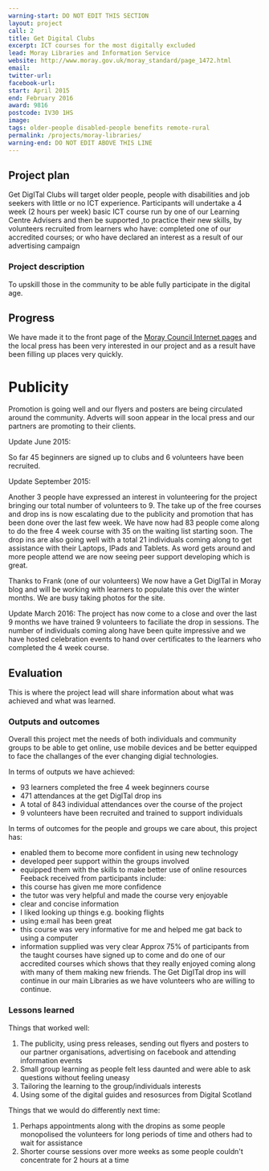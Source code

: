 ```yaml
---
warning-start: DO NOT EDIT THIS SECTION
layout: project
call: 2
title: Get Digital Clubs
excerpt: ICT courses for the most digitally excluded
lead: Moray Libraries and Information Service
website: http://www.moray.gov.uk/moray_standard/page_1472.html
email:
twitter-url:
facebook-url:
start: April 2015
end: February 2016
award: 9816
postcode: IV30 1HS
image:
tags: older-people disabled-people benefits remote-rural
permalink: /projects/moray-libraries/
warning-end: DO NOT EDIT ABOVE THIS LINE
---
```


## Project plan
Get DigITal Clubs will target older people, people with disabilities and job seekers with little or no ICT experience. Participants will undertake a  4 week  (2 hours per week) basic ICT course run by one of our Learning Centre Advisers and then be supported ,to practice their new skills, by volunteers recruited from learners who have: completed one of our accredited courses; or who have declared an interest as a result of our advertising campaign

### Project description
To upskill those in the community to be able fully participate in the digital age.

## Progress
We have made it to the front page of the [Moray Council Internet pages](http://www.moray.gov.uk) and the local press has been very interested in our project and as a result have been filling up places very quickly.
# Publicity
Promotion is going well and our flyers and posters are being circulated around the community. Adverts will soon appear in the local press and our partners are promoting to their clients.

Update June 2015:

So far 45 beginners are signed up to clubs and 6 volunteers have been recruited.

 Update September 2015:

 Another 3 people have expressed an interest in volunteering for the project bringing our total number of volunteers to 9. The take up of the free courses and drop ins is now escalating due to the publicity and promotion that has been done over the last few week. We have now had 83 people come along to do the free 4 week course with 35 on the waiting list starting soon. The drop ins are also going well with a total 21 individuals coming along to get assistance with their Laptops, IPads and Tablets. As word gets around and more people attend we are now seeing peer support developing which is great.

Thanks to Frank (one of our volunteers) We now have a Get DigITal in Moray blog and will be working with learners to populate this over the winter months. We are busy taking photos for the site.

Update March 2016:
The project has now come to a close and over the last 9 months we have trained 9 volunteers to faciliate the drop in sessions.  The number of individuals coming along have been quite impressive and we have hosted celebration events to hand over certificates to the learners who completed the 4 week course.


## Evaluation

This is where the project lead will share information about what was achieved and what was learned.

### Outputs and outcomes

Overall this project met the needs of both individuals and community groups to be able to get online, use mobile devices and be better equipped to face the challanges of the ever changing digial technologies.

In terms of outputs we have achieved:
- 93 learners completed the free 4 week beginners course
- 471 attendances at the get DigITal drop ins
- A total of 843 individual attendances over the course of the project
- 9 volunteers have been recruited and trained to support individuals

In terms of outcomes for the people and groups we care about, this project has:
- enabled them to become more confident in using new technology
- developed peer support within the groups involved
- equipped them with the skills to make better use of online resources
Feeback received from participants include:
- this course has given me more confidence
- the tutor was very helpful and made the course very enjoyable
- clear and concise information
- I liked looking up things e.g. booking flights
- using e:mail has been great
- this course was very informative for me and helped me gat back to using a computer
- information supplied was very clear
Approx 75% of participants from the taught courses have signed up to come and do one of our accredited courses which shows that they really enjoyed coming along with many of them making new friends.  The Get DigITal drop ins will continue in our main Libraries as we have volunteers who are willing to continue.

### Lessons learned

Things that worked well:

1. The publicity, using press releases, sending out flyers and posters to our partner organisations, advertising on facebook and attending information events
2. Small group learning as people felt less daunted and were able to ask questions without feeling uneasy
3. Tailoring the learning to the group/individuals interests
4. Using some of the digital guides and resosurces from Digital Scotland

Things that we would do differently next time:

1. Perhaps appointments along with the dropins as some people monopolised the volunteers for long periods of time and others had to wait for assistance
2. Shorter course sessions over more weeks as some people couldn't concentrate for 2 hours at a time
